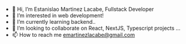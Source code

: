 - 👋 Hi, I’m Estanislao Martinez Lacabe, Fullstack Developer
- 👀 I’m interested in web development!
- 🌱 I’m currently learning backend..
- 💞️ I’m looking to collaborate on React, NextJS, Typescript projects ...
- 📫 How to reach me emartinezlacabe@gmail.com

